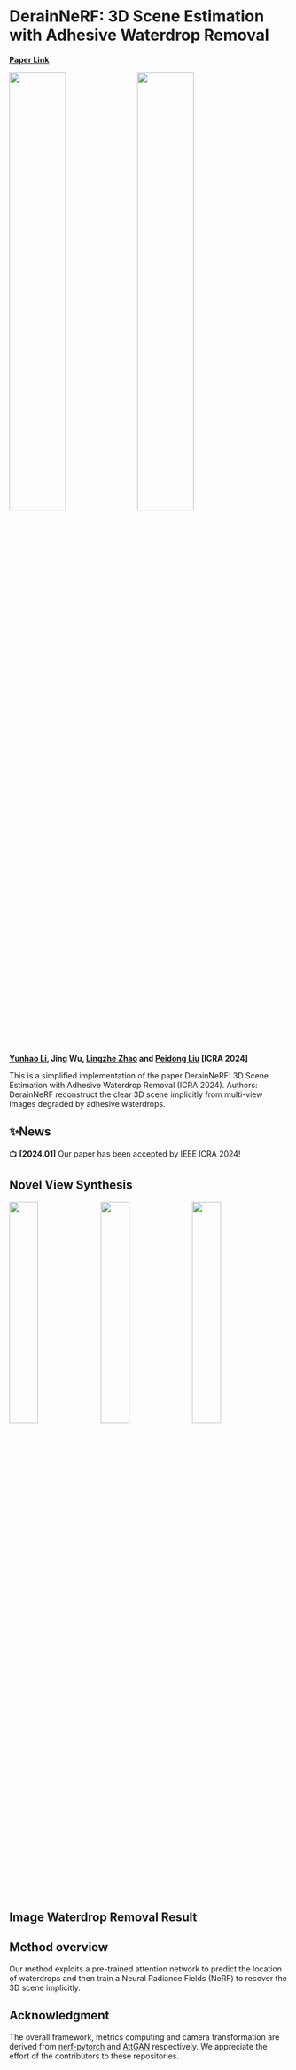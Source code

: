 # DerainNeRF: 3D Scene Estimation with Adhesive Waterdrop Removal

**[Paper Link](https://arxiv.org/abs/2403.20013)**


<img src="https://github.com/yunhaoli2020/DerainNeRF/blob/main/doc/img0823_4_orig_spiral_200000_rgb-ezgif.com-video-to-gif-converter.gif" width="45%"> <img src="https://github.com/yunhaoli2020/DerainNeRF/blob/main/doc/img0823_4_mask_spiral_200000_rgb-ezgif.com-video-to-gif-converter.gif" width="45%">






**[Yunhao Li](https://yunhaoli2020.github.io/), Jing Wu, [Lingzhe Zhao](https://github.com/LingzheZhao) and [Peidong Liu](https://ethliup.github.io/) [ICRA 2024]**


This is a simplified implementation of the paper DerainNeRF: 3D Scene Estimation with Adhesive Waterdrop Removal (ICRA 2024). Authors:
DerainNeRF reconstruct the clear 3D scene implicitly from multi-view images degraded by adhesive waterdrops.

## ✨News
📺 **[2024.01]** Our paper has been accepted by IEEE ICRA 2024!


## Novel View Synthesis
<img src="https://github.com/yunhaoli2020/DerainNeRF/blob/main/doc/tanabata_mask_spiral_200000_rgb-ezgif.com-video-to-gif-converter.gif" width="32%"> <img src="https://github.com/yunhaoli2020/DerainNeRF/blob/main/doc/factory_mask_spiral_200000_rgb-ezgif.com-video-to-gif-converter.gif" width="32%"> <img src="https://github.com/yunhaoli2020/DerainNeRF/blob/main/doc/church_mask_spiral_200000_rgb-ezgif.com-video-to-gif-converter.gif" width="32%">


## Image Waterdrop Removal Result



## Method overview


Our method exploits a pre-trained attention network to predict the location of waterdrops and then train a Neural Radiance Fields (NeRF) to recover the 3D scene implicitly.



## Acknowledgment

The overall framework, metrics computing and camera transformation are derived from [nerf-pytorch](https://github.com/yenchenlin/nerf-pytorch/) and [AttGAN](https://github.com/rui1996/DeRaindrop) respectively. We appreciate the effort of the contributors to these repositories.
